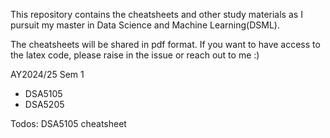 This repository contains the cheatsheets and other study materials as I pursuit my master in Data Science and Machine Learning(DSML).

The cheatsheets will be shared in pdf format. If you want to have access to the latex code, please raise in the issue or reach out to me :)

AY2024/25 Sem 1
- DSA5105
- DSA5205

Todos:
DSA5105 cheatsheet